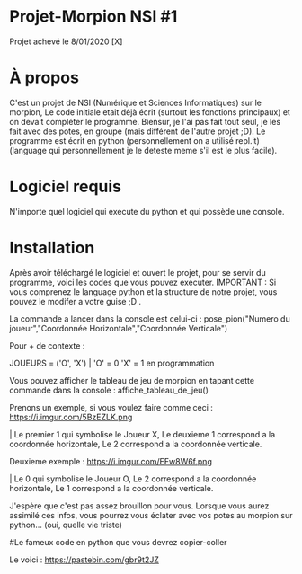# Projet-Morpion NSI #1

Projet achevé le 8/01/2020 [X]

# À propos

C'est un projet de NSI (Numérique et Sciences Informatiques) sur le morpion, Le code initiale etait déjà écrit (surtout les fonctions principaux) et on devait compléter le programme. Biensur, je l'ai pas fait tout seul, je les fait avec des potes, en groupe (mais différent de l'autre projet ;D). Le programme est écrit en python (personnellement on a utilisé repl.it) (language qui personnellement je le deteste meme s'il est le plus facile).

# Logiciel requis

N'importe quel logiciel qui execute du python et qui possède une console.

# Installation

Après avoir téléchargé le logiciel et ouvert le projet, pour se servir du programme, voici les codes que vous pouvez executer. IMPORTANT : Si vous comprenez le language python et la structure de notre projet, vous pouvez le modifer a votre guise ;D .

La commande a lancer dans la console est celui-ci : pose_pion("Numero du joueur","Coordonnée Horizontale","Coordonnée Verticale")

Pour + de contexte :

JOUEURS = ('O', 'X') | 'O' = 0 'X' = 1 en programmation

Vous pouvez afficher le tableau de jeu de morpion en tapant cette commande dans la console : affiche_tableau_de_jeu()

Prenons un exemple, si vous voulez faire comme ceci : https://i.imgur.com/5BzEZLK.png

| Le premier 1 qui symbolise le Joueur X, Le deuxieme 1 correspond a la coordonnée horizontale, Le 2 correspond a la coordonnée verticale.

Deuxieme exemple : https://i.imgur.com/EFw8W6f.png

| Le 0 qui symbolise le Joueur O, Le 2 correspond a la coordonnée horizontale, Le 1 correspond a la coordonnée verticale.

J'espère que c'est pas assez brouillon pour vous.
Lorsque vous aurez assimilé ces infos, vous pourrez vous éclater avec vos potes au morpion sur python... (oui, quelle vie triste)

#Le fameux code en python que vous devrez copier-coller

Le voici : https://pastebin.com/gbr9t2JZ
